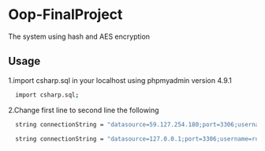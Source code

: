 # Oop-FinalProject

The system using hash and AES encryption

## Usage

1.import csharp.sql in your localhost using phpmyadmin version 4.9.1 

```sh
  import csharp.sql;
```

2.Change first line to second line the following

```sh
  string connectionString = "datasource=59.127.254.180;port=3306;username=teacher;password=0000;database=csharp;";
```

```sh
  string connectionString = "datasource=127.0.0.1;port=3306;username=root;password=;database=csharp;";
```

